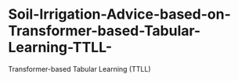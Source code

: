 # Soil-Irrigation-Advice-based-on-Transformer-based-Tabular-Learning-TTLL-
Transformer-based Tabular Learning (TTLL)
